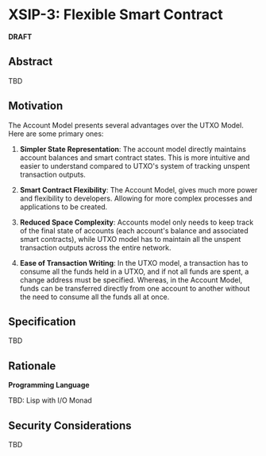 # XSIP-3: Flexible Smart Contract

**DRAFT**

## Abstract

TBD

## Motivation

The Account Model presents several advantages over the UTXO Model. Here are some primary ones:

1. **Simpler State Representation**: The account model directly maintains account balances and smart contract states. This is more intuitive and easier to understand compared to UTXO's system of tracking unspent transaction outputs.

2. **Smart Contract Flexibility**: The Account Model, gives much more power and flexibility to developers. Allowing for more complex processes and applications to be created.

3. **Reduced Space Complexity**: Accounts model only needs to keep track of the final state of accounts (each account's balance and associated smart contracts), while UTXO model has to maintain all the unspent transaction outputs across the entire network.

4. **Ease of Transaction Writing**: In the UTXO model, a transaction has to consume all the funds held in a UTXO, and if not all funds are spent, a change address must be specified. Whereas, in the Account Model, funds can be transferred directly from one account to another without the need to consume all the funds all at once.

## Specification

TBD

## Rationale

**Programming Language**

TBD: Lisp with I/O Monad

## Security Considerations

TBD
